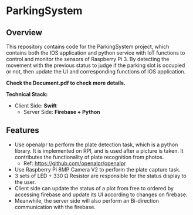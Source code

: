 # ParkingSystem

## Overview

This repository contains code for the ParkingSystem project, which contains both the IOS application and python service with IoT functions to control and monitor the sensors of Raspberry Pi 3. By detecting the movement with the previous status to judge if the parking slot is occupied or not, then update the UI and corresponding functions of IOS application.

**Check the Document.pdf to check more details.**

**Technical Stack:**

- Client Side: **Swift**
  - Server Side: **Firebase + Python**
## Features

- Use openalpr to perform the plate detection task, which is a python library. It is implemented on RPI, and is used after a picture is taken. It contributes the functionality of plate recognition from photos.
  - Ref: https://github.com/openalpr/openalpr
- Use Raspberry Pi 8MP Camera V2 to perform the plate capture task.
- 3 sets of LED + 330 Ω Resistor are responsible for the status display to the user.
- Client side can update the status of a plot from free to ordered by accessing firebase and update its UI according to changes on firebase.
- Meanwhile, the server side will also perform an Bi-direction communication with the firebase. 
